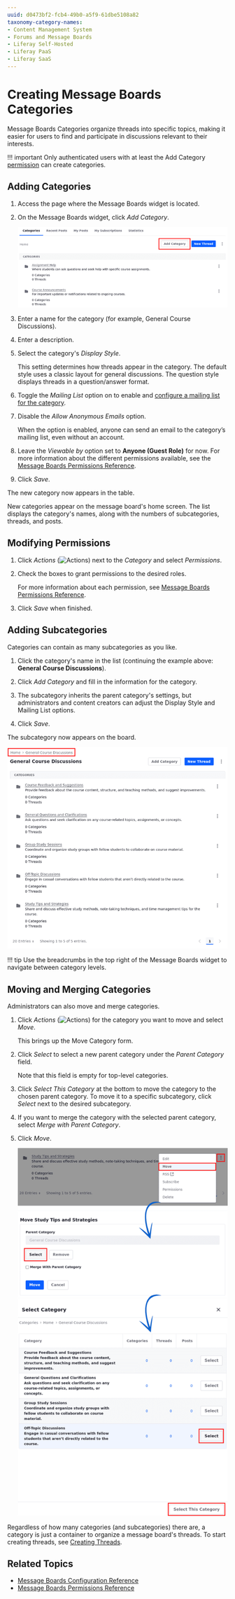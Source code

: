 ```yaml
---
uuid: d0473bf2-fcb4-49b0-a5f9-61dbe5108a82
taxonomy-category-names:
- Content Management System
- Forums and Message Boards
- Liferay Self-Hosted
- Liferay PaaS
- Liferay SaaS
---
```


# Creating Message Boards Categories

Message Boards Categories organize threads into specific topics, making it easier for users to find and participate in discussions relevant to their interests.

!!! important
    Only authenticated users with at least the Add Category [permission](./message-boards-permissions-reference.md) can create categories.

## Adding Categories

1. Access the page where the Message Boards widget is located.

1. On the Message Boards widget, click *Add Category*.

   ![Organize threads into specific topics using categories.](./creating-message-boards-categories/images/01.png)

1. Enter a name for the category (for example, General Course Discussions).

1. Enter a description.

1. Select the category's *Display Style*.

   This setting determines how threads appear in the category. The default style uses a classic layout for general discussions. The question style displays threads in a question/answer format.

1. Toggle the *Mailing List* option on to enable and [configure a mailing list for the category](./configuring-a-message-boards-category-mailing-list.md).

1. Disable the *Allow Anonymous Emails* option.

   When the option is enabled, anyone can send an email to the category’s mailing list, even without an account.

1. Leave the *Viewable by* option set to **Anyone (Guest Role)** for now. For more information about the different permissions available, see the [Message Boards Permissions Reference](./message-boards-permissions-reference.md).

1. Click *Save*.

The new category now appears in the table.

New categories appear on the message board's home screen. The list displays the category's names, along with the numbers of subcategories, threads, and posts.

## Modifying Permissions

1. Click *Actions* (![Actions](../../../images/icon-actions.png)) next to the *Category* and select *Permissions*.

1. Check the boxes to grant permissions to the desired roles.

   For more information about each permission, see [Message Boards Permissions Reference](./message-boards-permissions-reference.md#general-category-permissions).

1. Click *Save* when finished.

## Adding Subcategories

Categories can contain as many subcategories as you like.

1. Click the category's name in the list (continuing the example above: **General Course Discussions**).

1. Click *Add Category* and fill in the information for the category.

1. The subcategory inherits the parent category's settings, but administrators and content creators can adjust the Display Style and Mailing List options.

1. Click *Save*.

The subcategory now appears on the board.

![Adding a subcategory](./creating-message-boards-categories/images/02.png)

!!! tip
    Use the breadcrumbs in the top right of the Message Boards widget to navigate between category levels.

## Moving and Merging Categories

Administrators can also move and merge categories.

1. Click *Actions* (![Actions](../../../images/icon-actions.png)) for the category you want to move and select *Move*.

   This brings up the Move Category form.

1. Click *Select* to select a new parent category under the *Parent Category* field.

   Note that this field is empty for top-level categories.

1. Click *Select This Category* at the bottom to move the category to the chosen parent category. To move it to a specific subcategory, click *Select* next to the desired subcategory.

1. If you want to merge the category with the selected parent category, select *Merge with Parent Category*.

1. Click *Move*.

   ![Move and merge categories.](./creating-message-boards-categories/images/03.png)

Regardless of how many categories (and subcategories) there are, a category is just a container to organize a message board's threads. To start creating threads, see [Creating Threads](./creating-message-boards-threads.md).

## Related Topics

- [Message Boards Configuration Reference](./message-boards-configuration-reference.md)
- [Message Boards Permissions Reference](./message-boards-permissions-reference.md#general-category-permissions)
